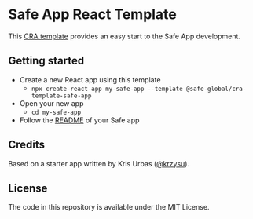 # Safe App React Template

This [CRA template](https://create-react-app.dev/docs/custom-templates/) provides an easy start to the Safe App development. 

## Getting started

- Create a new React app using this template
  - `npx create-react-app my-safe-app --template @safe-global/cra-template-safe-app`
- Open your new app
  - `cd my-safe-app`
- Follow the [README](template/README.md) of your Safe app


## Credits

Based on a starter app written by Kris Urbas ([@krzysu](https://twitter.com/krzysu)).

## License

The code in this repository is available under the MIT License.
